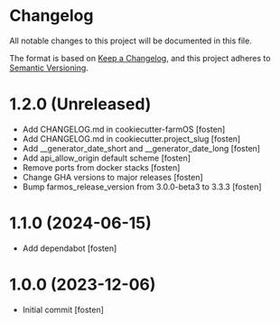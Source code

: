 # Changelog

All notable changes to this project will be documented in this file.

The format is based on [Keep a Changelog](https://keepachangelog.com/en/1.0.0/),
and this project adheres to [Semantic Versioning](https://semver.org/spec/v2.0.0.html).

# 1.2.0 (Unreleased)

- Add CHANGELOG.md in cookiecutter-farmOS [fosten]
- Add CHANGELOG.md in cookiecutter.project_slug [fosten]
- Add __generator_date_short and __generator_date_long [fosten]
- Add api_allow_origin default scheme [fosten]
- Remove ports from docker stacks [fosten]
- Change GHA versions to major releases [fosten]
- Bump farmos_release_version from 3.0.0-beta3 to 3.3.3 [fosten]

# 1.1.0 (2024-06-15)

- Add dependabot [fosten]

# 1.0.0 (2023-12-06)

- Initial commit [fosten]
